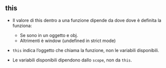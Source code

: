 ## this
* Il valore di this dentro a una funzione dipende da dove dove è definita la funziona:
  * Se sono in un oggetto e obj.
  * Altrimenti è window (undefined in strict mode)

* `this` indica l’oggetto che chiama la funzione, non le variabili disponibili.
* Le variabili disponibili dipendono dallo `scope`, non da `this`.